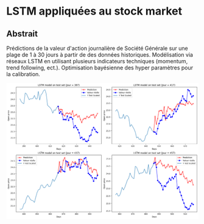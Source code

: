 # LSTM appliquées au stock market

## Abstrait

Prédictions de la valeur d'action journalière  de Société Générale sur une plage de 1 à 30 jours à partir de des données historiques. Modélisation via réseaux LSTM en utilisant plusieurs indicateurs techniques (momentum, trend following, ect.). Optimisation bayésienne des hyper paramètres pour la calibration. 

    
![png](stock_predictions_files/stock_predictions_80_0.png)
    


